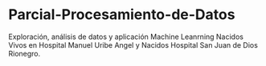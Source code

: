 # Parcial-Procesamiento-de-Datos
Exploración, análisis de datos y aplicación Machine Leanrning Nacidos Vivos en Hospital Manuel Uribe Angel y Nacidos Hospital San Juan de Dios Rionegro.
